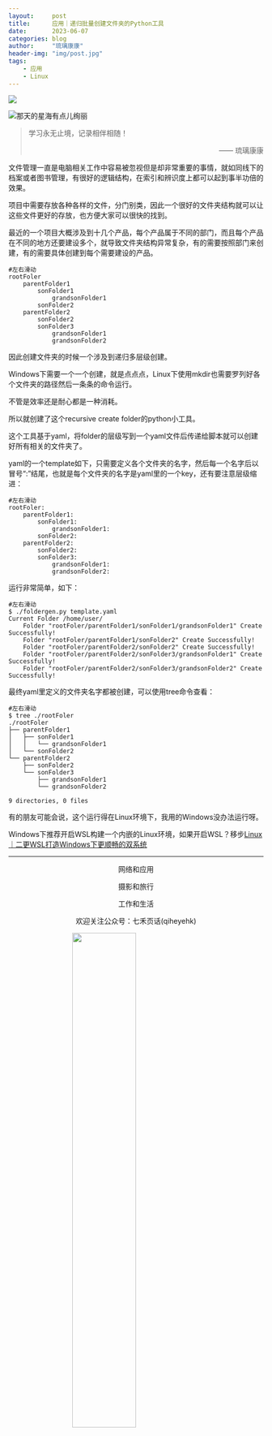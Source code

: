 ```yaml
---
layout:     post
title:      应用｜递归批量创建文件夹的Python工具
date:       2023-06-07
categories: blog
author:     "琉璃康康"
header-img: "img/post.jpg"
tags:
    - 应用
    - Linux
---
```


<style>
img{
  display:block;
  margin:0
  auto;
}
</style>

<meta name="referrer" content="never">

![][0]

![那天的星海有点儿绚丽][1]

> 学习永无止境，记录相伴相随！
> <p align="right">—— 琉璃康康</p>


文件管理一直是电脑相关工作中容易被忽视但是却非常重要的事情，就如同线下的档案或者图书管理，有很好的逻辑结构，在索引和辨识度上都可以起到事半功倍的效果。

项目中需要存放各种各样的文件，分门别类，因此一个很好的文件夹结构就可以让这些文件更好的存放，也方便大家可以很快的找到。

最近的一个项目大概涉及到十几个产品，每个产品属于不同的部门，而且每个产品在不同的地方还要建设多个，就导致文件夹结构异常复杂，有的需要按照部门来创建，有的需要具体创建到每个需要建设的产品。
```
#左右滑动
rootFoler
    parentFolder1
        sonFolder1
            grandsonFolder1
        sonFolder2
    parentFolder2
        sonFolder2
        sonFolder3
            grandsonFolder1
            grandsonFolder2
```

因此创建文件夹的时候一个涉及到递归多层级创建。

Windows下需要一个一个创建，就是点点点，Linux下使用mkdir也需要罗列好各个文件夹的路径然后一条条的命令运行。

不管是效率还是耐心都是一种消耗。

所以就创建了这个recursive create folder的python小工具。

这个工具基于yaml，将folder的层级写到一个yaml文件后传递给脚本就可以创建好所有相关的文件夹了。

yaml的一个template如下，只需要定义各个文件夹的名字，然后每一个名字后以冒号“:”结尾，也就是每个文件夹的名字是yaml里的一个key，还有要注意层级缩进：
```
#左右滑动
rootFoler:
    parentFolder1:
        sonFolder1:
            grandsonFolder1:
        sonFolder2:
    parentFolder2:
        sonFolder2:
        sonFolder3:
            grandsonFolder1:
            grandsonFolder2:
```

运行非常简单，如下：
```
#左右滑动
$ ./foldergen.py template.yaml
Current Folder /home/user/
    Folder "rootFoler/parentFolder1/sonFolder1/grandsonFolder1" Create Successfully!
    Folder "rootFoler/parentFolder1/sonFolder2" Create Successfully!
    Folder "rootFoler/parentFolder2/sonFolder2" Create Successfully!
    Folder "rootFoler/parentFolder2/sonFolder3/grandsonFolder1" Create Successfully!
    Folder "rootFoler/parentFolder2/sonFolder3/grandsonFolder2" Create Successfully!
```

最终yaml里定义的文件夹名字都被创建，可以使用tree命令查看：
```
#左右滑动
$ tree ./rootFoler
./rootFoler
├── parentFolder1
│   ├── sonFolder1
│   │   └── grandsonFolder1
│   └── sonFolder2
└── parentFolder2
    ├── sonFolder2
    └── sonFolder3
        ├── grandsonFolder1
        └── grandsonFolder2

9 directories, 0 files
```

有的朋友可能会说，这个运行得在Linux环境下，我用的Windows没办法运行呀。

Windows下推荐开启WSL构建一个内嵌的Linux环境，如果开启WSL？移步[Linux｜二更WSL打造Windows下更顺畅的双系统](https://mp.weixin.qq.com/s/BbXxE0_6uLETds-N1kt-2A)

------------
<p align="center">网络和应用</p>
<p align="center">摄影和旅行</p>
<p align="center">工作和生活</p>
<p align="center">欢迎关注公众号：七禾页话(qiheyehk)</p>
<img src="https://mmbiz.qpic.cn/mmbiz_jpg/QqiaFS6NT0eAaCjLpPgUZricqK7lIOO3hYEYIbjibRlYaiaTsib0reaQfQTmaibVw2QqZLibBWpCHJdg0v3V7yX8sQgWw/0?wx_fmt=jpeg" width="50%"/>


[0]: http://mmbiz.qpic.cn/mmbiz_gif/QqiaFS6NT0eCHicr2j8v4oD4rClUscedr9r55alibqTP1e9kss3HO7voULLsEv4yicuFFy0IJJeLAzX88yzyU9VTgA/640?wx_fmt=gif


[1]: https://mmbiz.qpic.cn/mmbiz_jpg/QqiaFS6NT0eBxCPUriab12goWCZnnJmKnxytYxSgTktwmicdpBrL4N2sLUbFc6WzZTUqHWCKUnkhRcrD0JFbYHxmw/640?wx_fmt=jpeg

